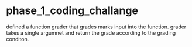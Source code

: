 # phase_1_coding_challange
defined a function grader that grades marks input into the function.
grader takes a single argumnet and return the grade according to the grading conditon.